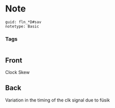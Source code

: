 # Note
```
guid: fln_*D#sav
notetype: Basic
```

### Tags
```
```

## Front
Clock Skew

## Back
Variation in the timing of the clk signal due to füsik
